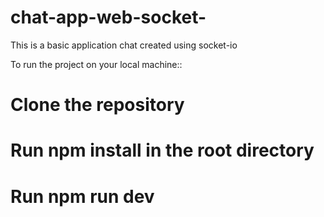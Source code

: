 # chat-app-web-socket-

This is a basic application chat created using socket-io

To run the project on your local machine::

  # Clone the repository
  
  # Run npm install in the root directory
  
  # Run npm run dev
